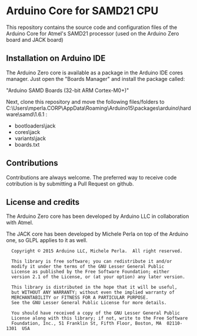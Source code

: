 # Arduino Core for SAMD21 CPU

This repository contains the source code and configuration files of the Arduino Core
for Atmel's SAMD21 processor (used on the Arduino Zero board and JACK board)

## Installation on Arduino IDE

The Arduino Zero core is available as a package in the Arduino IDE cores manager.
Just open the "Boards Manager" and install the package called:

"Arduino SAMD Boards (32-bit ARM Cortex-M0+)"

Next, clone this repository and move the following files/folders to C:\Users\mperla.CORP\AppData\Roaming\Arduino15\packages\arduino\hardware\samd\1.6.1 :

- bootloaders\jack
- cores\jack
- variants\jack
- boards.txt

## Contributions

Contributions are always welcome. The preferred way to receive code cotribution is by submitting a 
Pull Request on github.

## License and credits

The Arduino Zero core has been developed by Arduino LLC in collaboration with Atmel.

The JACK core has been developed by Michele Perla on top of the Arduino one, so GLPL applies to it as well.

```
  Copyright © 2015 Arduino LLC, Michele Perla.  All right reserved.

  This library is free software; you can redistribute it and/or
  modify it under the terms of the GNU Lesser General Public
  License as published by the Free Software Foundation; either
  version 2.1 of the License, or (at your option) any later version.

  This library is distributed in the hope that it will be useful,
  but WITHOUT ANY WARRANTY; without even the implied warranty of
  MERCHANTABILITY or FITNESS FOR A PARTICULAR PURPOSE.
  See the GNU Lesser General Public License for more details.

  You should have received a copy of the GNU Lesser General Public
  License along with this library; if not, write to the Free Software
  Foundation, Inc., 51 Franklin St, Fifth Floor, Boston, MA  02110-1301  USA
```


